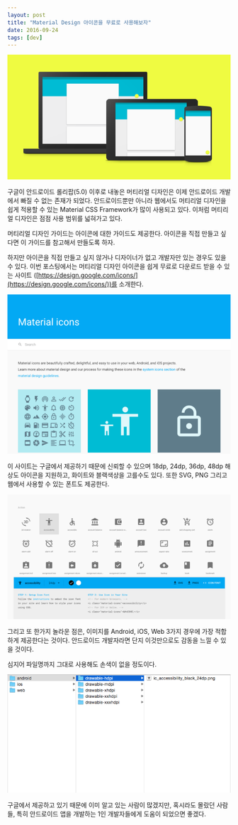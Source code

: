 ```yaml
---
layout: post
title: "Material Design 아이콘을 무료로 사용해보자"
date: 2016-09-24
tags: [dev]
---
```


![](/public/img/blog//material_icon/0.png)

구글이 안드로이드 롤리팝(5.0) 이후로 내놓은 머티리얼 디자인은 이제 안드로이드 개발에서 빠질 수 없는 존재가 되었다.
안드로이드뿐만 아니라 웹에서도 머티리얼 디자인을 쉽게 적용할 수 있는 Material CSS Framework가 많이 사용되고 있다.
이처럼 머티리얼 디자인은 점점 사용 범위를 넓혀가고 있다.

머티리얼 디자인 가이드는 아이콘에 대한 가이드도 제공한다.
아이콘을 직접 만들고 싶다면 이 가이드를 참고해서 만들도록 하자.

하지만 아이콘을 직접 만들고 싶지 않거나 디자이너가 없고 개발자만 있는 경우도 있을 수 있다.
이번 포스팅에서는 머티리얼 디자인 아이콘을 쉽게 무료로 다운로드 받을 수 있는 사이트
([https://design.google.com/icons/](https://design.google.com/icons/))를 소개한다.


![](/public/img/blog/material_icon/1.png)

이 사이트는 구글에서 제공하기 때문에 신뢰할 수 있으며 18dp, 24dp, 36dp, 48dp 해상도 아이콘을 지원하고,
화이트와 블랙색상을 고를수도 있다. 또한 SVG, PNG 그리고 웹에서 사용할 수 있는 폰트도 제공한다.


![](/public/img/blog/material_icon/2.png)

그리고 또 한가지 놀라운 점은, 이미지를 Android, iOS, Web 3가지 경우에 가장 적합하게 제공한다는 것이다.
안드로이드 개발자라면 단지 이것만으로도 감동을 느낄 수 있을 것이다.

심지어 파일명까지 그대로 사용해도 손색이 없을 정도이다.

![](/public/img/blog/material_icon/3.png)

구글에서 제공하고 있기 때문에 이미 알고 있는 사람이 많겠지만,
혹시라도 몰랐던 사람들, 특히 안드로이드 앱을 개발하는 1인 개발자들에게 도움이 되었으면 좋겠다.
